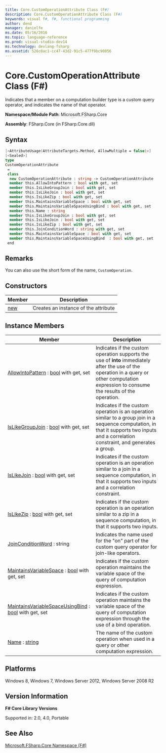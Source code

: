 ```yaml
---
title: Core.CustomOperationAttribute Class (F#)
description: Core.CustomOperationAttribute Class (F#)
keywords: visual f#, f#, functional programming
author: dend
manager: danielfe
ms.date: 05/16/2016
ms.topic: language-reference
ms.prod: visual-studio-dev14
ms.technology: devlang-fsharp
ms.assetid: 526c0ac1-cc47-43d2-91c5-477f9bc90856 
---
```


# Core.CustomOperationAttribute Class (F#)

Indicates that a member on a computation builder type is a custom query operator, and indicates the name of that operator.

**Namespace/Module Path**: Microsoft.FSharp.Core

**Assembly**: FSharp.Core (in FSharp.Core.dll)


## Syntax

```fsharp
[<AttributeUsage(AttributeTargets.Method, AllowMultiple = false)>]
[<Sealed>]
type 
CustomOperationAttribute
 =
 class
  new CustomOperationAttribute : string -> CustomOperationAttribute
  member this.AllowIntoPattern : bool with get, set
  member this.IsLikeGroupJoin : bool with get, set
  member this.IsLikeJoin : bool with get, set
  member this.IsLikeZip : bool with get, set
  member this.MaintainsVariableSpace : bool with get, set
  member this.MaintainsVariableSpaceUsingBind : bool with get, set
  member this.Name : string
  member this.IsLikeGroupJoin : bool with get, set
  member this.IsLikeJoin : bool with get, set
  member this.IsLikeZip : bool with get, set
  member this.JoinConditionWord : string with get, set
  member this.MaintainsVariableSpace : bool with get, set
  member this.MaintainsVariableSpaceUsingBind  : bool with get, set
 end
```

## Remarks
You can also use the short form of the name, `CustomOperation`.


## Constructors

|Member|Description|
|------|-----------|
|[new](https://msdn.microsoft.com/library/90acbcd3-d7be-4610-b099-7001470eee86)|Creates an instance of the attribute|

## Instance Members

|Member|Description|
|------|-----------|
|[AllowIntoPattern](https://msdn.microsoft.com/library/931ed911-2da0-4a8c-9138-dcce14d0bfdc) : [bool](https://msdn.microsoft.com/library/89c0cf9c-49ce-4207-a3be-555851a67dd5) with get, set|Indicates if the custom operation supports the use of **into** immediately after the use of the operation in a query or other computation expression to consume the results of the operation.|
|[IsLikeGroupJoin](https://msdn.microsoft.com/library/81cecf4a-54d4-419c-81d2-3a04337b6952) : [bool](https://msdn.microsoft.com/library/89c0cf9c-49ce-4207-a3be-555851a67dd5) with get, set|Indicates if the custom operation is an operation similar to a group join in a sequence computation, in that it supports two inputs and a correlation constraint, and generates a group.|
|[IsLikeJoin](https://msdn.microsoft.com/library/fac774ad-967c-4513-9388-d58b05f5d453) : [bool](https://msdn.microsoft.com/library/89c0cf9c-49ce-4207-a3be-555851a67dd5) with get, set|Indicates if the custom operation is an operation similar to a join in a sequence computation, in that it supports two inputs and a correlation constraint.|
|[IsLikeZip](https://msdn.microsoft.com/library/db80d57f-c065-4fa9-905e-6ca67896a45a) : [bool](https://msdn.microsoft.com/library/89c0cf9c-49ce-4207-a3be-555851a67dd5) with get, set|Indicates if the custom operation is an operation similar to a zip in a sequence computation, in that it supports two inputs.|
|[JoinConditionWord](https://msdn.microsoft.com/library/b51fda1d-1379-4069-9268-2ce5de1d73f0) : string|Indicates the name used for the "on" part of the custom query operator for join-like operators.|
|[MaintainsVariableSpace](https://msdn.microsoft.com/library/c901a2d3-03a7-4a89-97a4-646397a2f3cf) : [bool](https://msdn.microsoft.com/library/89c0cf9c-49ce-4207-a3be-555851a67dd5) with get, set|Indicates if the custom operation maintains the variable space of the query of computation expression.|
|[MaintainsVariableSpaceUsingBind](https://msdn.microsoft.com/library/0ec961ee-9605-41a3-af0f-b06820bbd076) : [bool](https://msdn.microsoft.com/library/89c0cf9c-49ce-4207-a3be-555851a67dd5) with get, set|Indicates if the custom operation maintains the variable space of the query of computation expression through the use of a bind operation.|
|[Name](https://msdn.microsoft.com/library/afe5f92f-f58d-4465-b73a-7705ba037126) : [string](https://msdn.microsoft.com/library/12b97856-ec80-4f70-a018-afb0753f755a)|The name of the custom operation when used in a query or other computation expression.|

## Platforms
Windows 8, Windows 7, Windows Server 2012, Windows Server 2008 R2

## Version Information
**F# Core Library Versions**

Supported in: 2.0, 4.0, Portable

## See Also
[Microsoft.FSharp.Core Namespace &#40;F&#35;&#41;](Microsoft.FSharp.Core-Namespace-%5BFSharp%5D.md)